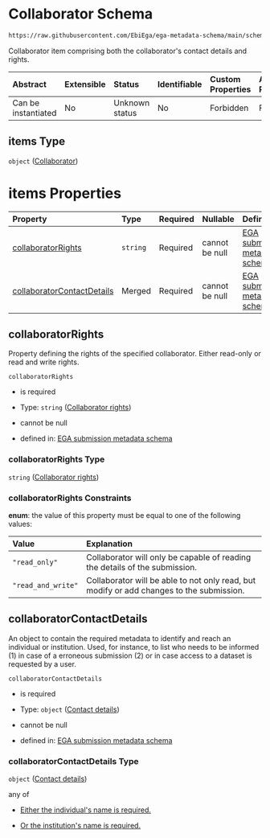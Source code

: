# Collaborator Schema

```txt
https://raw.githubusercontent.com/EbiEga/ega-metadata-schema/main/schemas/EGA.submission.json#/properties/additionalCollaborators/items
```

Collaborator item comprising both the collaborator's contact details and rights.

| Abstract            | Extensible | Status         | Identifiable | Custom Properties | Additional Properties | Access Restrictions | Defined In                                                                           |
| :------------------ | :--------- | :------------- | :----------- | :---------------- | :-------------------- | :------------------ | :----------------------------------------------------------------------------------- |
| Can be instantiated | No         | Unknown status | No           | Forbidden         | Forbidden             | none                | [EGA.submission.json\*](../../../schemas/EGA.submission.json "open original schema") |

## items Type

`object` ([Collaborator](ega-12-properties-submission-collaborator-details-collaborator.md))

# items Properties

| Property                                                  | Type     | Required | Nullable       | Defined by                                                                                                                                                                                                                                                                                                 |
| :-------------------------------------------------------- | :------- | :------- | :------------- | :--------------------------------------------------------------------------------------------------------------------------------------------------------------------------------------------------------------------------------------------------------------------------------------------------------- |
| [collaboratorRights](#collaboratorrights)                 | `string` | Required | cannot be null | [EGA submission metadata schema](ega-12-properties-submission-collaborator-details-collaborator-properties-collaborator-rights.md "https://raw.githubusercontent.com/EbiEga/ega-metadata-schema/main/schemas/EGA.submission.json#/properties/additionalCollaborators/items/properties/collaboratorRights") |
| [collaboratorContactDetails](#collaboratorcontactdetails) | Merged   | Required | cannot be null | [EGA submission metadata schema](ega-4-defs-contact-details.md "https://raw.githubusercontent.com/EbiEga/ega-metadata-schema/main/schemas/EGA.submission.json#/properties/additionalCollaborators/items/properties/collaboratorContactDetails")                                                            |

## collaboratorRights

Property defining the rights of the specified collaborator. Either read-only or read and write rights.

`collaboratorRights`

*   is required

*   Type: `string` ([Collaborator rights](ega-12-properties-submission-collaborator-details-collaborator-properties-collaborator-rights.md))

*   cannot be null

*   defined in: [EGA submission metadata schema](ega-12-properties-submission-collaborator-details-collaborator-properties-collaborator-rights.md "https://raw.githubusercontent.com/EbiEga/ega-metadata-schema/main/schemas/EGA.submission.json#/properties/additionalCollaborators/items/properties/collaboratorRights")

### collaboratorRights Type

`string` ([Collaborator rights](ega-12-properties-submission-collaborator-details-collaborator-properties-collaborator-rights.md))

### collaboratorRights Constraints

**enum**: the value of this property must be equal to one of the following values:

| Value              | Explanation                                                                              |
| :----------------- | :--------------------------------------------------------------------------------------- |
| `"read_only"`      | Collaborator will only be capable of reading the details of the submission.              |
| `"read_and_write"` | Collaborator will be able to not only read, but modify or add changes to the submission. |

## collaboratorContactDetails

An object to contain the required metadata to identify and reach an individual or institution. Used, for instance, to list who needs to be informed (1) in case of a erroneous submission (2) or in case access to a dataset is requested by a user.

`collaboratorContactDetails`

*   is required

*   Type: `object` ([Contact details](ega-4-defs-contact-details.md))

*   cannot be null

*   defined in: [EGA submission metadata schema](ega-4-defs-contact-details.md "https://raw.githubusercontent.com/EbiEga/ega-metadata-schema/main/schemas/EGA.submission.json#/properties/additionalCollaborators/items/properties/collaboratorContactDetails")

### collaboratorContactDetails Type

`object` ([Contact details](ega-4-defs-contact-details.md))

any of

*   [Either the individual's name is required.](ega-4-defs-contact-details-anyof-either-the-individuals-name-is-required.md "check type definition")

*   [Or the institution's name is required.](ega-4-defs-contact-details-anyof-or-the-institutions-name-is-required.md "check type definition")
